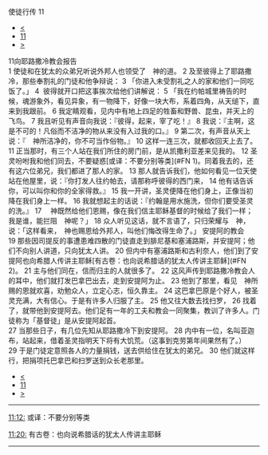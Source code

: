 ﻿





 使徒行传 11




* [<](bible/ACT10.md)
* [11](bible/ACT.md)
* [>](bible/ACT12.md)



 
11向耶路撒冷教会报告  
1 使徒和在犹太的众弟兄听说外邦人也领受了　神的道。 
2 及至彼得上了耶路撒冷，那些奉割礼的门徒和他争辩说： 
3 「你进入未受割礼之人的家和他们一同吃饭了。」 
4  彼得就开口把这事挨次给他们讲解说： 
5 「我在约帕城里祷告的时候，魂游象外，看见异象，有一物降下，好像一块大布，系着四角，从天缒下，直来到我跟前。 
6 我定睛观看，见内中有地上四足的牲畜和野兽、昆虫，并天上的飞鸟。 
7 我且听见有声音向我说：『彼得，起来，宰了吃！』 
8 我说：『主啊，这是不可的！凡俗而不洁净的物从来没有入过我的口。』 
9 第二次，有声音从天上说：『　神所洁净的，你不可当作俗物。』 
10 这样一连三次，就都收回天上去了。 
11 正当那时，有三个人站在我们所住的房门前，是从凯撒利亚差来见我的。 
12 圣灵吩咐我和他们同去，不要疑惑[或译：不要分别等类](#FN
1)。同着我去的，还有这六位弟兄，我们都进了那人的家。 
13 那人就告诉我们，他如何看见一位天使站在他屋里，说：『你打发人往约帕去，请那称呼彼得的西门来， 
14 他有话告诉你，可以叫你和你的全家得救。』 
15 我一开讲，圣灵便降在他们身上，正像当初降在我们身上一样。 
16 我就想起主的话说：『约翰是用水施洗，但你们要受圣灵的洗。』 
17 　神既然给他们恩赐，像在我们信主耶稣基督的时候给了我们一样；我是谁，能拦阻　神呢？」 
18 众人听见这话，就不言语了，只归荣耀与　神，说：「这样看来，　神也赐恩给外邦人，叫他们悔改得生命了。」 安提阿的教会  
19 那些因司提反的事遭患难四散的门徒直走到腓尼基和塞浦路斯，并安提阿；他们不向别人讲道，只向犹太人讲。 
20 但内中有塞浦路斯和古利奈人，他们到了安提阿也向希腊人传讲主耶稣[有古卷：也向说希腊话的犹太人传讲主耶稣](#FN
2)。 
21 主与他们同在，信而归主的人就很多了。 
22 这风声传到耶路撒冷教会人的耳中，他们就打发巴拿巴出去，走到安提阿为止。 
23 他到了那里，看见　神所赐的恩就欢喜，劝勉众人，立定心志，恒久靠主。 
24 这巴拿巴原是个好人，被圣灵充满，大有信心。于是有许多人归服了主。 
25 他又往大数去找扫罗， 
26 找着了，就带他到安提阿去。他们足有一年的工夫和教会一同聚集，教训了许多人。门徒称为「基督徒」是从安提阿起首。  
27 当那些日子，有几位先知从耶路撒冷下到安提阿。 
28 内中有一位，名叫亚迦布，站起来，借着圣灵指明天下将有大饥荒。（这事到克劳第年间果然有了。） 
29 于是门徒定意照各人的力量捐钱，送去供给住在犹太的弟兄。 
30 他们就这样行，把捐项托巴拿巴和扫罗送到众长老那里。 
* [<](bible/ACT10.md)
* [11](bible/ACT.md)
* [>](bible/ACT12.md)





---


[11:12:](#V12)
或译：不要分别等类


[11:20:](#V20)
有古卷：也向说希腊话的犹太人传讲主耶稣




---









